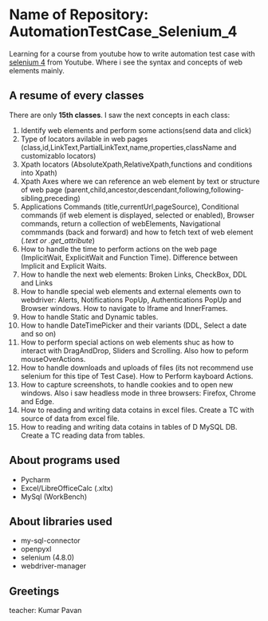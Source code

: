 # Name of Repository: AutomationTestCase_Selenium_4
Learning for a course from youtube how to write automation test case with [selenium 4](https://www.youtube.com/watch?v=2DD-ynCIZ4w&list=PLUDwpEzHYYLsuUBvuoYTlN0KsBB5t-BDa) from Youtube. Where i see the syntax and concepts of web elements mainly.

## **A resume of every classes**

There are only **15th classes**. I saw the next concepts in each class:
1. Identify web elements and perform some actions(send data and click)
2. Type of locators avilable in web pages (class,id,LinkText,PartialLinkText,name,properties,className and customizablo locators)
3. Xpath locators (AbsoluteXpath,RelativeXpath,functions and conditions into Xpath)
4. Xpath Axes where we can reference an web element by text or structure of web page (parent,child,ancestor,descendant,following,following-sibling,preceding)
5. Applications Commands (title,currentUrl,pageSource), Conditional commands (if web element is displayed, selected or enabled), Browser commands, return a collection of webElements, Navigational commmands (back and forward) and how to fetch text of web element (_.text or .get_attribute_)
6. How to handle the time to perform actions on the web page (ImplicitWait, ExplicitWait and Function Time). Difference between Implicit and Explicit Waits.
7. How to handle the next web elements: Broken Links, CheckBox, DDL and Links
8. How to handle special web elements and external elements own to webdriver: Alerts, Notifications PopUp, Authentications PopUp and Browser windows. How to navigate to Iframe and InnerFrames.
9. How to handle Static and Dynamic tables.
10. How to handle DateTimePicker and their variants (DDL, Select a date and so on)
11. How to perform special actions on web elements shuc as how to interact with DragAndDrop, Sliders and Scrolling. Also how to peform mouseOverActions.
12. How to handle downloads and uploads of files (its not recommend use selenium for this tipe of Test Case). How to Perform kayboard Actions.
13. How to capture screenshots, to handle cookies and to open new windows. Also i saw headless mode in three browsers: Firefox, Chrome and Edge.
14. How to reading and writing data cotains in excel files. Create a TC with source of data from excel file.
15. How to reading and writing data cotains in tables of D MySQL DB. Create a TC reading data from tables.

## **About programs used**

* Pycharm
* Excel/LibreOfficeCalc (.xltx)
* MySql (WorkBench)

## **About libraries used**

* my-sql-connector
* openpyxl
* selenium (4.8.0)
* webdriver-manager

## **Greetings**
teacher: Kumar Pavan
